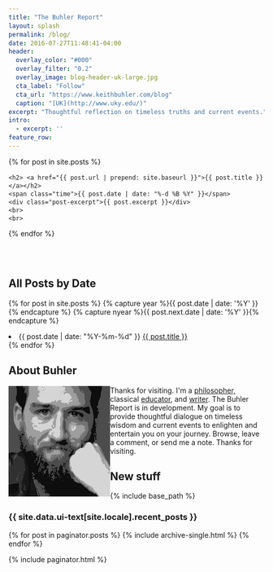 ```yaml
---
title: "The Buhler Report"
layout: splash
permalink: /blog/
date: 2016-07-27T11:48:41-04:00
header:
  overlay_color: "#000"
  overlay_filter: "0.2"
  overlay_image: blog-header-uk-large.jpg
  cta_label: "Follow"
  cta_url: "https://www.keithbuhler.com/blog"
  caption: "[UK](http://www.uky.edu/)"
excerpt: "Thoughtful reflection on timeless truths and current events."
intro: 
  - excerpt: ''
feature_row:
---
```


{% for post in site.posts %}

<div class="post">
    
    <h2> <a href="{{ post.url | prepend: site.baseurl }}">{{ post.title }}</a></h2>
    <span class="time">{{ post.date | date: "%-d %B %Y" }}</span> 
    <div class="post-excerpt">{{ post.excerpt }}</div>
    <br>
    <br>
</div>

{% endfor %}



<br>
<br>

## All Posts by Date

{% for post in site.posts %}
  {% capture year %}{{ post.date | date: '%Y' }}{% endcapture %}
  {% capture nyear %}{{ post.next.date | date: '%Y' }}{% endcapture %}
  <li><span class="time">{{ post.date | date: "%Y-%m-%d" }}</span> <a href="{{ post.url }}">{{ post.title }}</a></li>
{% endfor %}


<br>

## About Buhler

<img src="/images/keithbuhler-bw-small.png" align="left"> Thanks for visiting. I'm a [philosopher,](/) classical [educator,](/teaching) and [writer](http://www.amazon.com/Sola-Scriptura-Dialogue-Keith-Buhler-ebook/dp/B009N27L12/ref=sr_1_9?ie=UTF8&qid=1401301911&sr=8-9&keywords=sola+scriptura). The Buhler Report is in development. My goal is to provide thoughtful dialogue on timeless wisdom and current events to enlighten and entertain you on your journey. Browse, leave a comment, or send me a note. Thanks for visiting.


## New stuff

{% include base_path %}

<h3 class="archive__subtitle">{{ site.data.ui-text[site.locale].recent_posts }}</h3>

{% for post in paginator.posts %}
  {% include archive-single.html %}
{% endfor %}

{% include paginator.html %}
